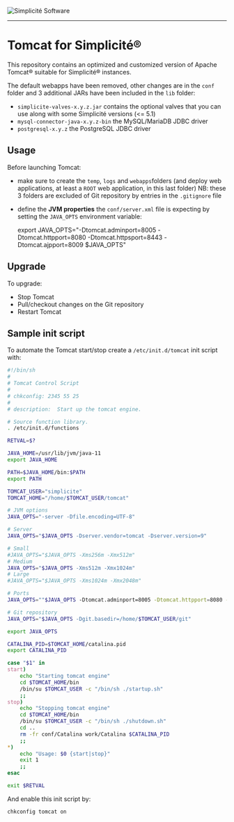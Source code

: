 ![Simplicit&eacute; Software](https://platform.simplicite.io/logos/logo250-grey.png)
* * *

Tomcat for Simplicit&eacute;&reg;
=================================

This repository contains an optimized and customized version of Apache Tomcat&reg; suitable for Simplicit&eacute;&reg; instances.

The default webapps have been removed, other changes are in the `conf` folder and 3 additional JARs have been included in the `lib` folder:

- `simplicite-valves-x.y.z.jar` contains the optional valves that you can use along with some Simplicit&eacute; versions (&lt;= 5.1)
- `mysql-connector-java-x.y.z-bin` the MySQL/MariaDB JDBC driver
- `postgresql-x.y.z` the PostgreSQL JDBC driver

Usage
-----

Before launching Tomcat:

* make sure to create the `temp`, `logs` and `webapps`folders (and deploy web applications, at least a `ROOT` web application, in this last folder)
  NB: these 3 folders are excluded of Git repository by entries in the `.gitignore` file
* define the **JVM properties** the `conf/server.xml` file is expecting by setting the `JAVA_OPTS` environment variable:

	export JAVA_OPTS="-Dtomcat.adminport=8005 -Dtomcat.httpport=8080 -Dtomcat.httpsport=8443 -Dtomcat.ajpport=8009 $JAVA_OPTS"

Upgrade
-------

To upgrade:

* Stop Tomcat
* Pull/checkout changes on the Git repository
* Restart Tomcat

Sample init script
------------------

To automate the Tomcat start/stop create a `/etc/init.d/tomcat` init script with:

```sh
#!/bin/sh
#
# Tomcat Control Script
#
# chkconfig: 2345 55 25
#
# description:  Start up the tomcat engine.

# Source function library.
. /etc/init.d/functions

RETVAL=$?

JAVA_HOME=/usr/lib/jvm/java-11
export JAVA_HOME

PATH=$JAVA_HOME/bin:$PATH
export PATH

TOMCAT_USER="simplicite"
TOMCAT_HOME="/home/$TOMCAT_USER/tomcat"

# JVM options
JAVA_OPTS="-server -Dfile.encoding=UTF-8"

# Server
JAVA_OPTS="$JAVA_OPTS -Dserver.vendor=tomcat -Dserver.version=9"

# Small
#JAVA_OPTS="$JAVA_OPTS -Xms256m -Xmx512m"
# Medium
JAVA_OPTS="$JAVA_OPTS -Xms512m -Xmx1024m"
# Large
#JAVA_OPTS="$JAVA_OPTS -Xms1024m -Xmx2048m"

# Ports
JAVA_OPTS=""$JAVA_OPTS -Dtomcat.adminport=8005 -Dtomcat.httpport=8080 -Dtomcat.httpsport=8443" -Dtomcat.ajpport=8009"

# Git repository
JAVA_OPTS="$JAVA_OPTS -Dgit.basedir=/home/$TOMCAT_USER/git"

export JAVA_OPTS

CATALINA_PID=$TOMCAT_HOME/catalina.pid
export CATALINA_PID

case "$1" in
start)
    echo "Starting tomcat engine"
    cd $TOMCAT_HOME/bin
    /bin/su $TOMCAT_USER -c "/bin/sh ./startup.sh"
    ;;
stop)
    echo "Stopping tomcat engine"
    cd $TOMCAT_HOME/bin
    /bin/su $TOMCAT_USER -c "/bin/sh ./shutdown.sh"
    cd ..
    rm -fr conf/Catalina work/Catalina $CATALINA_PID
    ;;
*)
    echo "Usage: $0 {start|stop}"
    exit 1
    ;;
esac

exit $RETVAL
```

And enable this init script by:

	chkconfig tomcat on
